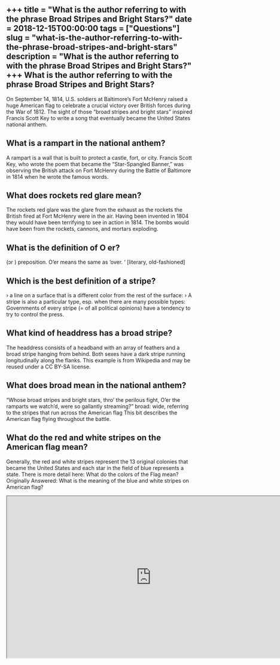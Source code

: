 +++
title = "What is the author referring to with the phrase Broad Stripes and Bright Stars?"
date = 2018-12-15T00:00:00
tags = ["Questions"]
slug = "what-is-the-author-referring-to-with-the-phrase-broad-stripes-and-bright-stars"
description = "What is the author referring to with the phrase Broad Stripes and Bright Stars?"
+++
What is the author referring to with the phrase Broad Stripes and Bright Stars?
-------------------------------------------------------------------------------

On September 14, 1814, U.S. soldiers at Baltimore’s Fort McHenry raised a huge American flag to celebrate a crucial victory over British forces during the War of 1812. The sight of those “broad stripes and bright stars” inspired Francis Scott Key to write a song that eventually became the United States national anthem.

What is a rampart in the national anthem?
-----------------------------------------

A rampart is a wall that is built to protect a castle, fort, or city. Francis Scott Key, who wrote the poem that became the “Star-Spangled Banner,” was observing the British attack on Fort McHenry during the Battle of Baltimore in 1814 when he wrote the famous words.

What does rockets red glare mean?
---------------------------------

The rockets red glare was the glare from the exhaust as the rockets the British fired at Fort McHenry were in the air. Having been invented in 1804 they would have been terrifying to see in action in 1814. The bombs would have been from the rockets, cannons, and mortars exploding.

What is the definition of O er?
-------------------------------

(ɔr ) preposition. O’er means the same as ‘over. ‘ \[literary, old-fashioned\]

Which is the best definition of a stripe?
-----------------------------------------

› a line on a surface that is a different color from the rest of the surface: › A stripe is also a particular type, esp. when there are many possible types: Governments of every stripe (= of all political opinions) have a tendency to try to control the press.

What kind of headdress has a broad stripe?
------------------------------------------

The headdress consists of a headband with an array of feathers and a broad stripe hanging from behind. Both sexes have a dark stripe running longitudinally along the flanks. This example is from Wikipedia and may be reused under a CC BY-SA license.

What does broad mean in the national anthem?
--------------------------------------------

“Whose broad stripes and bright stars, thro’ the perilous fight, O’er the ramparts we watch’d, were so gallantly streaming?” broad: wide, referring to the stripes that run across the American flag This bit describes the American flag flying throughout the battle.

What do the red and white stripes on the American flag mean?
------------------------------------------------------------

Generally, the red and white stripes represent the 13 original colonies that became the United States and each star in the field of blue represents a state. There is more detail here: What do the colors of the Flag mean? Originally Answered: What is the meaning of the blue and white stripes on American flag?

<iframe allow="accelerometer; autoplay; clipboard-write; encrypted-media; gyroscope; picture-in-picture" allowfullscreen="" class="__youtube_prefs__  epyt-is-override  no-lazyload" data-no-lazy="1" data-origheight="433" data-origwidth="770" data-skipgform_ajax_framebjll="" height="433" id="_ytid_77919" loading="lazy" src="https://www.youtube.com/embed/-LE3yAP4l-c?enablejsapi=1&autoplay=0&cc_load_policy=0&cc_lang_pref=&iv_load_policy=1&loop=0&modestbranding=0&rel=1&fs=1&playsinline=0&autohide=2&theme=dark&color=red&controls=1&" title="YouTube player" width="770"></iframe>